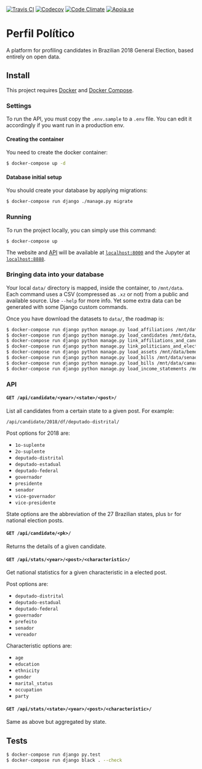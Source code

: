 [![Travis CI](https://img.shields.io/travis/okfn-brasil/perfil-politico.svg)](https://travis-ci.com/okfn-brasil/perfil-politico)
[![Codecov](https://img.shields.io/codecov/c/github/okfn-brasil/perfil-politico.svg)](https://codecov.io/gh/okfn-brasil/perfil-politico)
[![Code Climate](https://img.shields.io/codeclimate/maintainability/okfn-brasil/perfil-politico.svg)](https://codeclimate.com/github/okfn-brasil/perfil-politico)
[![Apoia.se](https://img.shields.io/badge/donate-apoia.se-EB4A3B.svg)](https://apoia.se/serenata)

# Perfil Político

A platform for profiling candidates in Brazilian 2018 General Election, based
entirely on open data.

## Install

This project requires [Docker](https://docs.docker.com/install/) and
[Docker Compose](https://docs.docker.com/compose/install/).

### Settings

To run the API, you must copy the `.env.sample` to a `.env` file. You can edit
it accordingly if you want run in a production env.

#### Creating the container

You need to create the docker container:

```sh
$ docker-compose up -d
```

#### Database initial setup

You should create your database by applying migrations:

```sh
$ docker-compose run django ./manage.py migrate
```

### Running

To run the project locally, you can simply use this command:

```sh
$ docker-compose up
```

The website and [API](#api) will be available at
[`localhost:8000`](http://localhost:8000) and the Jupyter at
[`localhost:8888`](http://localhost:8888).

### Bringing data into your database

Your local `data/` directory is mapped, inside the container, to `/mnt/data`.
Each command uses a CSV (compressed as `.xz` or not) from a public and
available source. Use `--help` for more info. Yet some extra data can be
generated with some Django custom commands.

Once you have download the datasets to `data/`, the roadmap is:

```sh
$ docker-compose run django python manage.py load_affiliations /mnt/data/filiacao.csv
$ docker-compose run django python manage.py load_candidates /mnt/data/candidatura.csv
$ docker-compose run django python manage.py link_affiliations_and_candidates
$ docker-compose run django python manage.py link_politicians_and_election_results
$ docker-compose run django python manage.py load_assets /mnt/data/bemdeclarado.csv
$ docker-compose run django python manage.py load_bills /mnt/data/senado.csv
$ docker-compose run django python manage.py load_bills /mnt/data/camara.csv
$ docker-compose run django python manage.py load_income_statements /mnt/data/receita.csv
```

### API

#### `GET /api/candidate/<year>/<state>/<post>/`

List all candidates from a certain state to a given post. For example:

`/api/candidate/2018/df/deputado-distrital/`

Post options for 2018 are:

* `1o-suplente`
* `2o-suplente`
* `deputado-distrital`
* `deputado-estadual`
* `deputado-federal`
* `governador`
* `presidente`
* `senador`
* `vice-governador`
* `vice-presidente`

State options are the abbreviation of the 27 Brazilian states, plus `br` for
national election posts.

#### `GET /api/candidate/<pk>/`

Returns the details of a given candidate.

#### `GET /api/stats/<year>/<post>/<characteristic>/`

Get national statistics for a given characteristic in a elected post.

Post options are:

* `deputado-distrital`
* `deputado-estadual`
* `deputado-federal`
* `governador`
* `prefeito`
* `senador`
* `vereador`

Characteristic options are:

* `age`
* `education`
* `ethnicity`
* `gender`
* `marital_status`
* `occupation`
* `party`

#### `GET /api/stats/<state>/<year>/<post>/<characteristic>/`

Same as above but aggregated by state.

## Tests

```sh
$ docker-compose run django py.test
$ docker-compose run django black . --check
```
